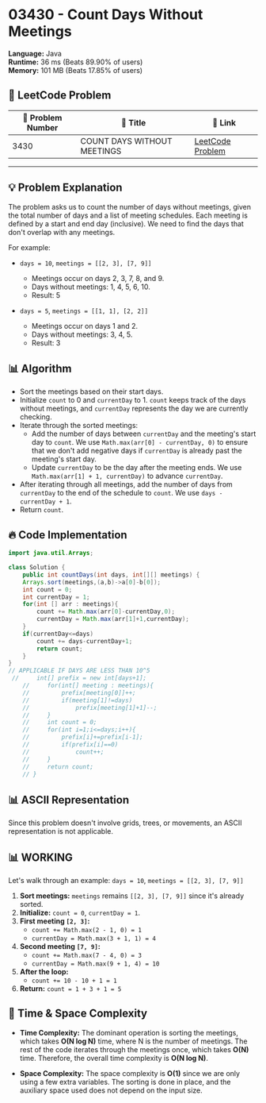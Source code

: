 # 03430 - Count Days Without Meetings
    
**Language:** Java  
**Runtime:** 36 ms (Beats 89.90% of users)  
**Memory:** 101 MB (Beats 17.85% of users)  

## 📝 **LeetCode Problem**
| 🔢 Problem Number | 📌 Title | 🔗 Link |
|------------------|--------------------------|--------------------------|
| 3430 | COUNT DAYS WITHOUT MEETINGS | [LeetCode Problem](https://leetcode.com/problems/count-days-without-meetings/) |

---

## 💡 **Problem Explanation**

The problem asks us to count the number of days without meetings, given the total number of days and a list of meeting schedules. Each meeting is defined by a start and end day (inclusive). We need to find the days that don't overlap with any meetings.

For example:

*   `days = 10`, `meetings = [[2, 3], [7, 9]]`
    *   Meetings occur on days 2, 3, 7, 8, and 9.
    *   Days without meetings: 1, 4, 5, 6, 10.
    *   Result: 5

*   `days = 5`, `meetings = [[1, 1], [2, 2]]`
    *   Meetings occur on days 1 and 2.
    *   Days without meetings: 3, 4, 5.
    *   Result: 3

## 📊 **Algorithm**
* Sort the meetings based on their start days.
* Initialize `count` to 0 and `currentDay` to 1. `count` keeps track of the days without meetings, and `currentDay` represents the day we are currently checking.
* Iterate through the sorted meetings:
    * Add the number of days between `currentDay` and the meeting's start day to `count`. We use `Math.max(arr[0] - currentDay, 0)` to ensure that we don't add negative days if `currentDay` is already past the meeting's start day.
    * Update `currentDay` to be the day after the meeting ends. We use `Math.max(arr[1] + 1, currentDay)` to advance `currentDay`.
* After iterating through all meetings, add the number of days from `currentDay` to the end of the schedule to `count`. We use `days - currentDay + 1`.
* Return `count`.

## 🔥 **Code Implementation**

```java
import java.util.Arrays;

class Solution {
    public int countDays(int days, int[][] meetings) {
    Arrays.sort(meetings,(a,b)->a[0]-b[0]);
    int count = 0;
    int currentDay = 1;
    for(int [] arr : meetings){
        count += Math.max(arr[0]-currentDay,0);
        currentDay = Math.max(arr[1]+1,currentDay);
    }
    if(currentDay<=days)
        count += days-currentDay+1;
        return count;
    }
}
// APPLICABLE IF DAYS ARE LESS THAN 10^5
 //     int[] prefix = new int[days+1];
    //     for(int[] meeting : meetings){
    //         prefix[meeting[0]]++;
    //         if(meeting[1]!=days)
    //             prefix[meeting[1]+1]--;
    //     }
    //     int count = 0;
    //     for(int i=1;i<=days;i++){
    //         prefix[i]+=prefix[i-1];
    //         if(prefix[i]==0)
    //             count++;
    //     }
    //     return count;
    // }
```

## 📊 **ASCII Representation**

Since this problem doesn't involve grids, trees, or movements, an ASCII representation is not applicable.

## 📊 **WORKING**

Let's walk through an example: `days = 10`, `meetings = [[2, 3], [7, 9]]`

1.  **Sort meetings:** `meetings` remains `[[2, 3], [7, 9]]` since it's already sorted.
2.  **Initialize:** `count = 0`, `currentDay = 1`.
3.  **First meeting `[2, 3]`:**
    *   `count += Math.max(2 - 1, 0) = 1`
    *   `currentDay = Math.max(3 + 1, 1) = 4`
4.  **Second meeting `[7, 9]`:**
    *   `count += Math.max(7 - 4, 0) = 3`
    *   `currentDay = Math.max(9 + 1, 4) = 10`
5.  **After the loop:**
    *   `count += 10 - 10 + 1 = 1`
6.  **Return:** `count = 1 + 3 + 1 = 5`

## 🚀 **Time & Space Complexity**

*   **Time Complexity:** The dominant operation is sorting the meetings, which takes **O(N log N)** time, where N is the number of meetings. The rest of the code iterates through the meetings once, which takes **O(N)** time.  Therefore, the overall time complexity is **O(N log N)**.

*   **Space Complexity:** The space complexity is **O(1)** since we are only using a few extra variables. The sorting is done in place, and the auxiliary space used does not depend on the input size.
    